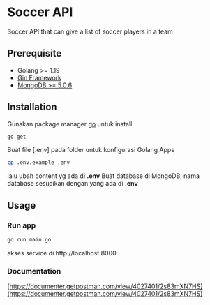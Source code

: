 
# Soccer API
Soccer API that can give a list of soccer players in a team

## Prerequisite
* Golang >= 1.19
* <a style="width:50%" href="https://github.com/gin-gonic/gin" target="_blank">Gin Framework</a>
* <a style="width:50%" href="https://www.mongodb.com/" target="_blank">MongoDB >= 5.0.6</a>
## Installation
Gunakan package manager [go](https://go.dev/) untuk install
```bash
go get
```
Buat file [.env] pada folder untuk konfigurasi Golang Apps
```bash
cp .env.example .env
```
lalu ubah content yg ada di **.env**
Buat database di MongoDB, nama database sesuaikan dengan yang ada di **.env**
## Usage
### Run app
```bash
go run main.go
```
akses service di http://localhost:8000

### Documentation

[https://documenter.getpostman.com/view/4027401/2s83mXN7HS](https://documenter.getpostman.com/view/4027401/2s83mXN7HS)

